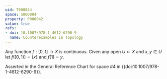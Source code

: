 ```yaml
---
uid: T000844
space: S000004
property: P000042
value: true
refs:
- doi: 10.1007/978-1-4612-6290-9
  name: Counterexamples in Topology
---
```


Any function $f:[0,1] \rightarrow X$ is continuous. Given any open $U \subset X$ and $x,y \in U$ let $f([0,1))=\{x\}$ and $f(1)=y$.

Asserted in the General Reference Chart for space #4 in
{{doi:10.1007/978-1-4612-6290-9}}.
